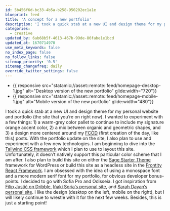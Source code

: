 ```yaml
---
id: 5b456f6d-bc33-4b5a-b258-950202ec1a1e
blueprint: feed
title: 'A concept for a new portfolio'
description: 'I took a quick stab at a new UI and design theme for my personal website and portfolio (the site that you’re on right now).'
categories:
  - creative
updated_by: 6ab68b5f-4613-467b-99de-86fabe1e1bcd
updated_at: 1670714970
use_meta_keywords: false
no_index_page: false
no_follow_links: false
sitemap_priority: '0.5'
sitemap_changefreq: daily
override_twitter_settings: false
---
```

<ul class="grid grid-cols-1 lg:grid-cols-3 gap-3 md:gap-4 list-none pl-0">
  <li class="pl-0 m-0 lg:col-span-2">{{ responsive src="statamic://asset::remote::feed/homepage-desktop-1.jpg" alt="Desktop version of the new portfolio" glide:width="720"}}</li>
  <li class="pl-0 m-0">{{ responsive src="statamic://asset::remote::feed/homepage-mobile-1.jpg" alt="Mobile version of the new portfolio" glide:width="480"}}</li>
</ul>

I took a quick stab at a new UI and design theme for my personal website and portfolio (the site that you’re on right now). I wanted to experiment with a few things: 1) a warm-grey color pallet to continue to include my signature orange accent color, 2) a mix between organic and geometric shapes, and 3) a design more centered around my [FCOD](/categories/creative) (first creation of the day, like this) posts. With the portfolio update on the site, I also plan to use and experiment with a few new technologies. I am beginning to dive into the [Tailwind CSS framework](https://tailwindcss.com/) which I plan to use to layout this site. Unfortunately, it doesn’t natively support this particular color scheme that I am after. I also plan to build this site on either the [Sage Starter Theme](https://roots.io/sage/) framework for WordPress or build this site as a headless site in the [Frontity React Framework](https://frontity.org/). I am obsessed with the idea of using a monospace font and a more modern serif font for my portfolio, for obvious developer bonus-points. I decided to go with Sofia Pro and Odisseia. I got inspiration from [Filip Justić on Dribble](https://dribbble.com/shots/11474719-PlusImpact-Hero-Exploration), [Iñaki Soria‘s personal site](https://inakisoria.com/), and [Sarah Dayan‘s personal site](https://sarahdayan.dev/). I like the design (desktop on the left, mobile on the right), but I will likely continue to wrestle with it for the next few weeks. Besides, this is just a starting point!